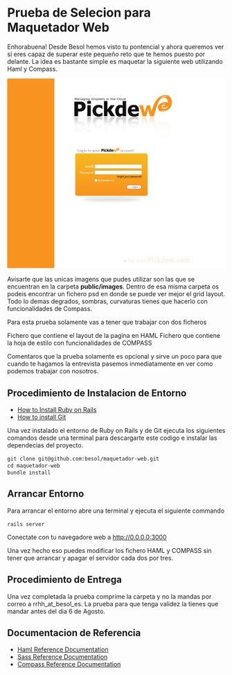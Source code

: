 Prueba de Selecion para Maquetador Web
==============

Enhorabuena! Desde Besol hemos visto tu pontencial y ahora queremos ver si eres capaz de superar este pequeño 
reto que te hemos puesto por delante. La idea es bastante simple es maquetar la siguiente web utilizando Haml y Compass.

![Look and Feal](https://github.com/besol/maquetador-web/raw/master/public/images/pickdew.png)

Avisarte que las unicas imagens que pudes utilizar son las que se encuentran en la carpeta **public/images**. Dentro de
esa misma carpeta os podeis encontrar un fichero psd en donde se puede ver mejor el grid layout. Todo lo demas degrados, 
sombras, curvaturas tienes que hacerlo con funcionalidades de Compass.

Para esta prueba solamente vas a tener que trabajar con dos ficheros

Fichero que contiene el layout de la pagina en HAML
Fichero que contiene la hoja de estilo con funcionalidades de COMPASS

Comentaros que la prueba solamente es opcional y sirve un poco para que cuando te hagamos la entrevista pasemos 
inmediatamente en ver como podemos trabajar con nosotros.

Procedimiento de Instalacion de Entorno
---------------------
* [How to Install Ruby on Rails](http://rubyonrails.org/download/)
* [How to install Git](https://help.github.com/articles/set-up-git)

Una vez instalado el entorno de Ruby on Rails y de Git ejecuta los siguientes comandos desde una terminal
para descargarte este codigo e instalar las dependecias del proyecto.

	git clone git@github.com:besol/maquetador-web.git
	cd maquetador-web
	bundle install
	
Arrancar Entorno
---------------------
Para arrancar el entorno abre una terminal y ejecuta el siguiente commando

	rails server

Conectate con tu navegadore web a http://0.0.0.0:3000

Una vez hecho eso puedes modificar los fichero HAML y COMPASS sin tener que arrancar y apagar el servidor cada dos 
por tres.

Procedimiento de Entrega
---------------------
Una vez completada la prueba comprime la carpeta y no la mandas por correo a rrhh_at_besol_es. La prueba para que 
tenga validez la tienes que mandar antes del dia 6 de Agosto.

Documentacion de Referencia
---------------------
* [Haml Reference Documentation](http://haml.info/docs/yardoc/file.HAML_REFERENCE.html)
* [Sass Reference Documentation](http://sass-lang.com/)
* [Compass Reference Documentation](http://compass-style.org/reference/compass/)





